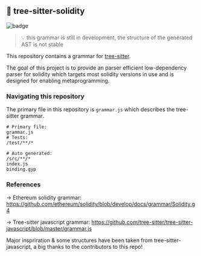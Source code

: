 ## 🌴 tree-sitter-solidity 
![badge](https://action-badges.now.sh/JoranHonig/tree-sitter-solidity)

> 💡 this grammar is still in development, the structure of the generated AST is not stable

This repository contains a grammar for [tree-sitter](https://github.com/tree-sitter/tree-sitter).

The goal of this project is to provide an parser efficient low-dependency parser for solidity which targets most solidity versions in use and is designed for enabling metaprogramming.


### Navigating this repository
The primary file in this repository is `grammar.js` which describes the tree-sitter grammar.

```
# Primary file:
grammar.js
# Tests:
/test/**/*

# Auto generated:
/src/**/*
index.js
binding.gyp
```

### References
-> Ethereum solidity grammar: https://github.com/ethereum/solidity/blob/develop/docs/grammar/Solidity.g4

-> Tree-sitter javascript grammar: https://github.com/tree-sitter/tree-sitter-javascript/blob/master/grammar.js

Major inspriration & some structures have been taken from tree-sitter-javascript, a big thanks to the contributors to this repo! 
